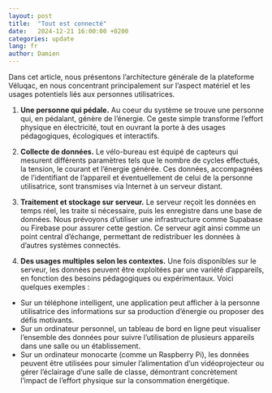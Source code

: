 ```yaml
---
layout: post
title:  "Tout est connecté"
date:   2024-12-21 16:00:00 +0200
categories: update
lang: fr
author: Damien
---
```

Dans cet article, nous présentons l’architecture générale de la plateforme Véluqac, en nous concentrant principalement sur l’aspect matériel et les usages potentiels liés aux personnes utilisatrices.

1. **Une personne qui pédale.**
Au coeur du système se trouve une personne qui, en pédalant, génère de l’énergie. Ce geste simple transforme l’effort physique en électricité, tout en ouvrant la porte à des usages pédagogiques, écologiques et interactifs.

2. **Collecte de données.**
Le vélo-bureau est équipé de capteurs qui mesurent différents paramètres tels que le nombre de cycles effectués, la tension, le courant et l’énergie générée. Ces données, accompagnées de l’identifiant de l’appareil et éventuellement de celui de la personne utilisatrice, sont transmises via Internet à un serveur distant.

3. **Traitement et stockage sur serveur.**
Le serveur reçoit les données en temps réel, les traite si nécessaire, puis les enregistre dans une base de données. Nous prévoyons d’utiliser une infrastructure comme Supabase ou Firebase pour assurer cette gestion. Ce serveur agit ainsi comme un point central d’échange, permettant de redistribuer les données à d’autres systèmes connectés.

4. **Des usages multiples selon les contextes.**
Une fois disponibles sur le serveur, les données peuvent être exploitées par une variété d’appareils, en fonction des besoins pédagogiques ou expérimentaux. Voici quelques exemples :
  - Sur un téléphone intelligent, une application peut afficher à la personne utilisatrice des informations sur sa production d’énergie ou proposer des défis motivants.
  - Sur un ordinateur personnel, un tableau de bord en ligne peut visualiser l’ensemble des données pour suivre l’utilisation de plusieurs appareils dans une salle ou un établissement.
  - Sur un ordinateur monocarte (comme un Raspberry Pi), les données peuvent être utilisées pour simuler l’alimentation d’un vidéoprojecteur ou gérer l’éclairage d’une salle de classe, démontrant concrètement l’impact de l’effort physique sur la consommation énergétique.